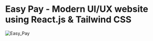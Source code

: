# Easy Pay - Modern UI/UX website using React.js & Tailwind CSS

![Easy_Pay](https://i.ibb.co/BK1Hn0x/Screenshot-2022-08-08-at-4-05-48-PM.png)

